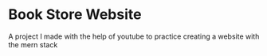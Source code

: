 # Book Store Website
A project I made with the help of youtube to practice creating a website with the mern stack